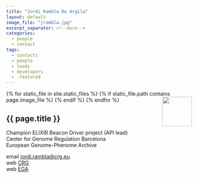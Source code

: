 ```yaml
---
title: "Jordi Rambla De Argila"
layout: default
image_file: "jrambla.jpg"
excerpt_separator: <!--more-->
categories:
  - people
  - contact
tags:
  - contacts
  - people
  - leads
  - developers
  - .featured
---
```


{% for static_file in site.static_files %}
  {% if static_file.path contains page.image_file %}
<img style="float: right; width: 80px;" src="{{ static_file.path | relative_url}}" />
  {% endif %}
{% endfor %}

## {{ page.title }}

Champion ELIXIR Beacon Driver project (API lead)  
Center for Genome Regulation Barcelona  
European Genome-Phenome Archive  

<!--more-->

email [jordi.rambla@crg.eu](mailto:jordi.rambla@crg.eu)  
web [CRG](https://www.crg.eu/en/programmes-groups/ega-team)  
web [EGA](https://ega-archive.org/about/people)

